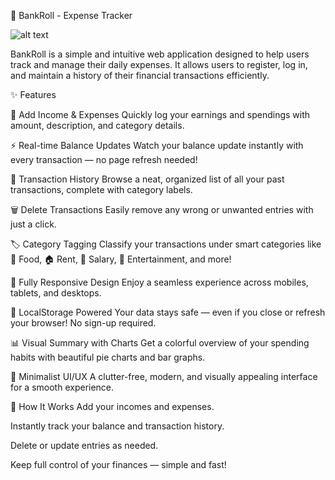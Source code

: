 💸 BankRoll - Expense Tracker

![alt text](<WhatsApp Image 2025-04-27 at 19.38.21_54ac278b.jpg>)

BankRoll is a simple and intuitive web application designed to help users track and manage their daily expenses. It allows users to register, log in, and maintain a history of their financial transactions efficiently.

✨ Features

📝 Add Income & Expenses
Quickly log your earnings and spendings with amount, description, and category details.

⚡ Real-time Balance Updates
Watch your balance update instantly with every transaction — no page refresh needed!

📜 Transaction History
Browse a neat, organized list of all your past transactions, complete with category labels.

🗑️ Delete Transactions
Easily remove any wrong or unwanted entries with just a click.

🏷️ Category Tagging
Classify your transactions under smart categories like 🛒 Food, 🏠 Rent, 💼 Salary, 🎉 Entertainment, and more!

📱 Fully Responsive Design
Enjoy a seamless experience across mobiles, tablets, and desktops.

💾 LocalStorage Powered
Your data stays safe — even if you close or refresh your browser! No sign-up required.

📊 Visual Summary with Charts
Get a colorful overview of your spending habits with beautiful pie charts and bar graphs.

🎨 Minimalist UI/UX
A clutter-free, modern, and visually appealing interface for a smooth experience.

🚀 How It Works
Add your incomes and expenses.

Instantly track your balance and transaction history.

Delete or update entries as needed.

Keep full control of your finances — simple and fast!
